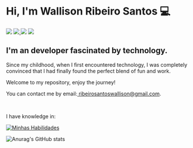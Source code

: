 <h1> Hi, I'm Wallison Ribeiro Santos 💻</h1>

<div> 
     <a href="https://instagram.com/wallisonrib" target="_blank"><img src="https://img.shields.io/badge/-Instagram-%23E4405F?style=for-the-badge&logo=instagram&logoColor=white" target="_blank"></a> 
     <a href = "mailto:ribeirosantoswallison@gmail.com"><img src="https://img.shields.io/badge/Gmail-D14836?style=for-the-badge&logo=gmail&logoColor=white" target="_blank"</a>
     <a href="https://www.linkedin.com/in/wallisonribeirosantos/" target="_blank"><img src="https://img.shields.io/badge/-LinkedIn-%230077B5?style=for-the-badge&logo=linkedin&logoColor=white" target="_blank"></a>
     <a href="https://wa.me/++5538999011905" target="_blank"><img src="https://img.shields.io/badge/WhatsApp-25D366?style=for-the-badge&logo=whatsapp&logoColor=white" target="_blank"></a>
 </div>
<h2 align="left">
I'm an developer fascinated by technology.</h2>


Since my childhood, when I first encountered technology, I was completely convinced that I had finally found the perfect blend of fun and work.

Welcome to my repository, enjoy the journey!</p>

<p>You can contact me by email:<a href="mailto:ribeirosantoswallison@gmail.com"> ribeirosantoswallison@gmail.com</a>.</p> 
<br>

<p>I have knowledge in: </p>
<div align="left">

[![Minhas Habilidades](https://skillicons.dev/icons?i=html,css,js,nodejs,react,php,figma,git,mongodb,mysql,postman
)](https://skillicons.dev) 
  </div>
  

![Anurag's GitHub stats](https://github-readme-stats.vercel.app/api?username=WallisonRib&show_icons=true&theme=radical)
